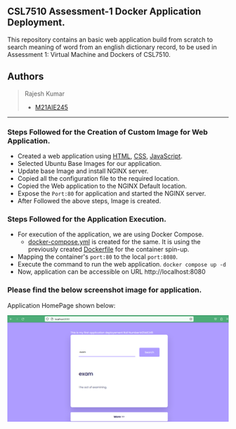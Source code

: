 ## CSL7510 Assessment-1 Docker Application Deployment.
  This repository contains an basic web application build from scratch to search meaning of word from an english dictionary record, to be used in Assessment 1: Virtual Machine and Dockers of CSL7510.

## Authors 
> Rajesh Kumar
> - [M21AIE245](https://github.com/kumar-332)
 <hr>  

### Steps Followed for the Creation of Custom Image for Web Application.
- Created a web application using [HTML](./html/index.html), [CSS](./html/static/style.css), [JavaScript](./html/static/script.js). 
- Selected Ubuntu Base Images for our application.
- Update base Image and install NGINX server.
- Copied all the configuration file to the required location.
- Copied the Web application to the NGINX Default location.
- Expose the `Port:80` for application and started the NGINX server.
- After Followed the above steps, Image is  created.

### Steps Followed for the Application Execution.
- For execution of the application, we are using Docker Compose.
   - [docker-compose.yml](./docker-compose.yml) is created for the same. It is using the previously created [Dockerfile](./Dockerfile) for the container spin-up.
- Mapping the container's `port:80` to the local `port:8080`.
- Execute the command to run the web application. 
   `docker compose up -d`
- Now, application can be accessible on URL http://localhost:8080

### Please find the below screenshot image for application.
Application HomePage shown below:

![homepage](./data/homepage.PNG)